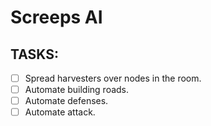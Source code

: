 # Screeps AI

## TASKS:

- [ ] Spread harvesters over nodes in the room.
- [ ] Automate building roads.
- [ ] Automate defenses.
- [ ] Automate attack.